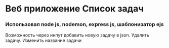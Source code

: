 <h1>Веб приложение Список задач</h1>
<h3>Использовал node js, nodemon, express js, шаблонизатор ejs</h3>

<p>Возможность через инпут добавить новую задачу в json. Удалить задачу. Изменить название задачи</p>

